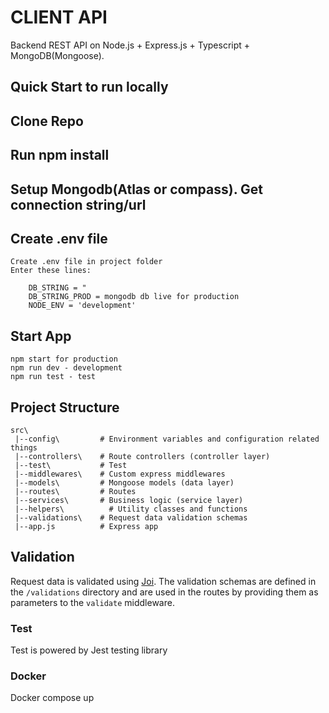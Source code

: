 # CLIENT API

Backend REST API on Node.js + Express.js + Typescript + MongoDB(Mongoose).

## Quick Start to run locally

## Clone Repo 

## Run npm install

## Setup Mongodb(Atlas or compass). Get connection string/url

## Create .env file

    Create .env file in project folder
    Enter these lines:

        DB_STRING = "
        DB_STRING_PROD = mongodb db live for production
        NODE_ENV = 'development'

## Start App
    npm start for production
    npm run dev - development
    npm run test - test
## Project Structure

```
src\
 |--config\         # Environment variables and configuration related things
 |--controllers\    # Route controllers (controller layer)
 |--test\           # Test
 |--middlewares\    # Custom express middlewares
 |--models\         # Mongoose models (data layer)
 |--routes\         # Routes
 |--services\       # Business logic (service layer)
 |--helpers\          # Utility classes and functions
 |--validations\    # Request data validation schemas
 |--app.js          # Express app
```

## Validation

Request data is validated using [Joi](https://joi.dev/).
The validation schemas are defined in the `/validations` directory and are used in the routes by providing them as parameters to the `validate` middleware.

### Test
Test is powered by Jest testing library

### Docker
Docker compose up